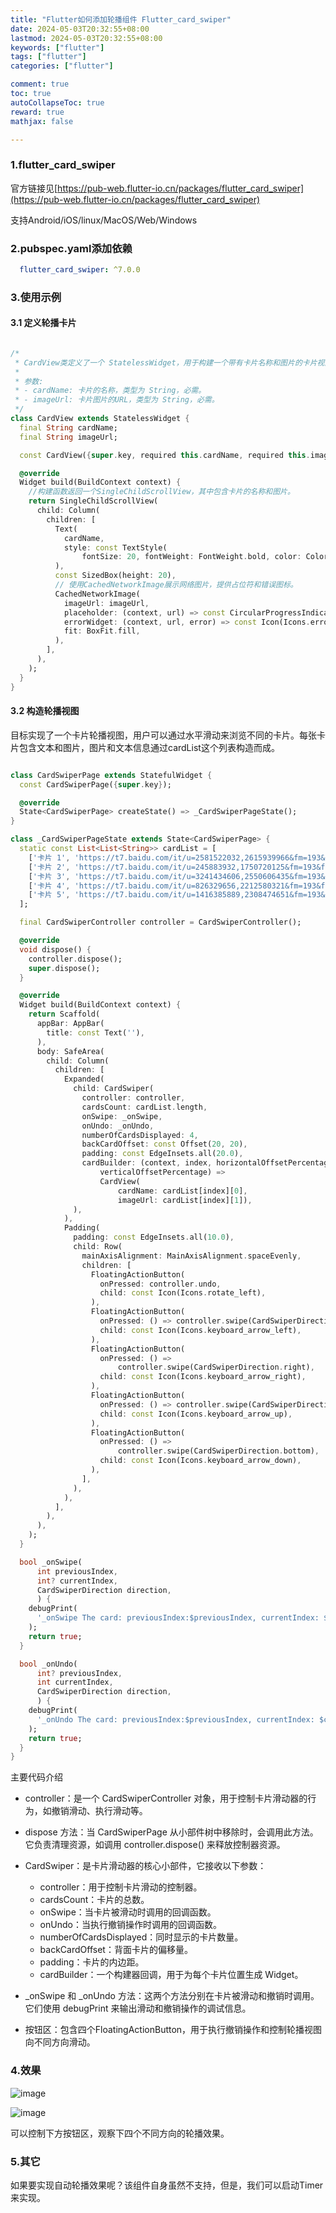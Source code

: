 ```yaml
---
title: "Flutter如何添加轮播组件 Flutter_card_swiper"
date: 2024-05-03T20:32:55+08:00
lastmod: 2024-05-03T20:32:55+08:00
keywords: ["flutter"]
tags: ["flutter"]
categories: ["flutter"]

comment: true
toc: true
autoCollapseToc: true
reward: true
mathjax: false

---
```


<!--more-->



### 1.flutter_card_swiper

官方链接见[https://pub-web.flutter-io.cn/packages/flutter_card_swiper](https://pub-web.flutter-io.cn/packages/flutter_card_swiper)

支持Android/iOS/linux/MacOS/Web/Windows

### 2.pubspec.yaml添加依赖

```yaml
  flutter_card_swiper: ^7.0.0
```

### 3.使用示例

#### 3.1 定义轮播卡片

```dart

/*
 * CardView类定义了一个 StatelessWidget，用于构建一个带有卡片名称和图片的卡片视图。
 *
 * 参数:
 * - cardName: 卡片的名称，类型为 String，必需。
 * - imageUrl: 卡片图片的URL，类型为 String，必需。
 */
class CardView extends StatelessWidget {
  final String cardName;
  final String imageUrl;

  const CardView({super.key, required this.cardName, required this.imageUrl});

  @override
  Widget build(BuildContext context) {
    //构建函数返回一个SingleChildScrollView，其中包含卡片的名称和图片。
    return SingleChildScrollView(
      child: Column(
        children: [
          Text(
            cardName,
            style: const TextStyle(
                fontSize: 20, fontWeight: FontWeight.bold, color: Colors.purpleAccent),
          ),
          const SizedBox(height: 20),
          // 使用CachedNetworkImage展示网络图片，提供占位符和错误图标。
          CachedNetworkImage(
            imageUrl: imageUrl,
            placeholder: (context, url) => const CircularProgressIndicator(),
            errorWidget: (context, url, error) => const Icon(Icons.error),
            fit: BoxFit.fill,
          ),
        ],
      ),
    );
  }
}

```

#### 3.2 构造轮播视图

目标实现了一个卡片轮播视图，用户可以通过水平滑动来浏览不同的卡片。每张卡片包含文本和图片，图片和文本信息通过cardList这个列表构造而成。
```dart

class CardSwiperPage extends StatefulWidget {
  const CardSwiperPage({super.key});

  @override
  State<CardSwiperPage> createState() => _CardSwiperPageState();
}

class _CardSwiperPageState extends State<CardSwiperPage> {
  static const List<List<String>> cardList = [
    ['卡片 1', 'https://t7.baidu.com/it/u=2581522032,2615939966&fm=193&f=GIF'],
    ['卡片 2', 'https://t7.baidu.com/it/u=245883932,1750720125&fm=193&f=GIF'],
    ['卡片 3', 'https://t7.baidu.com/it/u=3241434606,2550606435&fm=193&f=GIF'],
    ['卡片 4', 'https://t7.baidu.com/it/u=826329656,2212580321&fm=193&f=GIF'],
    ['卡片 5', 'https://t7.baidu.com/it/u=1416385889,2308474651&fm=193&f=GIF']
  ];

  final CardSwiperController controller = CardSwiperController();

  @override
  void dispose() {
    controller.dispose();
    super.dispose();
  }

  @override
  Widget build(BuildContext context) {
    return Scaffold(
      appBar: AppBar(
        title: const Text(''),
      ),
      body: SafeArea(
        child: Column(
          children: [
            Expanded(
              child: CardSwiper(
                controller: controller,
                cardsCount: cardList.length,
                onSwipe: _onSwipe,
                onUndo: _onUndo,
                numberOfCardsDisplayed: 4,
                backCardOffset: const Offset(20, 20),
                padding: const EdgeInsets.all(20.0),
                cardBuilder: (context, index, horizontalOffsetPercentage,
                    verticalOffsetPercentage) =>
                    CardView(
                        cardName: cardList[index][0],
                        imageUrl: cardList[index][1]),
              ),
            ),
            Padding(
              padding: const EdgeInsets.all(10.0),
              child: Row(
                mainAxisAlignment: MainAxisAlignment.spaceEvenly,
                children: [
                  FloatingActionButton(
                    onPressed: controller.undo,
                    child: const Icon(Icons.rotate_left),
                  ),
                  FloatingActionButton(
                    onPressed: () => controller.swipe(CardSwiperDirection.left),
                    child: const Icon(Icons.keyboard_arrow_left),
                  ),
                  FloatingActionButton(
                    onPressed: () =>
                        controller.swipe(CardSwiperDirection.right),
                    child: const Icon(Icons.keyboard_arrow_right),
                  ),
                  FloatingActionButton(
                    onPressed: () => controller.swipe(CardSwiperDirection.top),
                    child: const Icon(Icons.keyboard_arrow_up),
                  ),
                  FloatingActionButton(
                    onPressed: () =>
                        controller.swipe(CardSwiperDirection.bottom),
                    child: const Icon(Icons.keyboard_arrow_down),
                  ),
                ],
              ),
            ),
          ],
        ),
      ),
    );
  }

  bool _onSwipe(
      int previousIndex,
      int? currentIndex,
      CardSwiperDirection direction,
      ) {
    debugPrint(
      '_onSwipe The card: previousIndex:$previousIndex, currentIndex: $currentIndex, direction${direction.name}',
    );
    return true;
  }

  bool _onUndo(
      int? previousIndex,
      int currentIndex,
      CardSwiperDirection direction,
      ) {
    debugPrint(
      '_onUndo The card: previousIndex:$previousIndex, currentIndex: $currentIndex, direction${direction.name}',
    );
    return true;
  }
}

```

主要代码介绍

* controller：是一个 CardSwiperController 对象，用于控制卡片滑动器的行为，如撤销滑动、执行滑动等。
* dispose 方法：当 CardSwiperPage 从小部件树中移除时，会调用此方法。它负责清理资源，如调用 controller.dispose() 来释放控制器资源。

* CardSwiper：是卡片滑动器的核心小部件，它接收以下参数：
  * controller：用于控制卡片滑动的控制器。
  * cardsCount：卡片的总数。
  * onSwipe：当卡片被滑动时调用的回调函数。
  * onUndo：当执行撤销操作时调用的回调函数。
  * numberOfCardsDisplayed：同时显示的卡片数量。
  * backCardOffset：背面卡片的偏移量。
  * padding：卡片的内边距。
  * cardBuilder：一个构建器回调，用于为每个卡片位置生成 Widget。

* _onSwipe 和 _onUndo 方法：这两个方法分别在卡片被滑动和撤销时调用。它们使用 debugPrint 来输出滑动和撤销操作的调试信息。
* 按钮区：包含四个FloatingActionButton，用于执行撤销操作和控制轮播视图向不同方向滑动。

### 4.效果

![image](/images/flutter/flutter如何添加轮播组件-flutter_card_swiper/result1.png)

![image](/images/flutter/flutter如何添加轮播组件-flutter_card_swiper/result2.png)

可以控制下方按钮区，观察下四个不同方向的轮播效果。

### 5.其它

如果要实现自动轮播效果呢？该组件自身虽然不支持，但是，我们可以启动Timer来实现。

